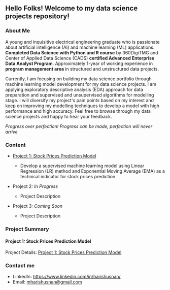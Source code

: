## Hello Folks! Welcome to my data science projects repository!


### About Me

A young and inquisitive electrical engineering graduate who is passionate about artificial intelligence (AI) and machine learning (ML) applications. **Completed Data Science with Python and R course** by 360DigiTMG and Center of Applied Data Science (CADS) **certified Advanced Enterprise Data Analyst Program**. Approximately 1-year of working experience in **program management area** in structured and unstructured data projects. 

Currently, I am focusing on building my data science portfolio through machine learning model development for my data science projects. I am applying exploratory descriptive analysis (EDA) approach for data preparation and supervised and unsupervised algorithms for modelling stage. I will diversify my project's pain points based on my interest and keep on improving my modelling techniques to develop a model with high performance and high accuracy. Feel free to browse through my data science projects and happy to hear your feedback.

*Progress over perfection! Progress can be made, perfection will never arrive*



### Content

- [Project 1: Stock Prices Prediction Model](#Project-1-:-Stock-Prices-Prediction-Model)
    * Develop a supervised machine learning model using Linear Regression (LR) method and Exponential Moving Average (EMA) as a technical indicator for       stock prices prediction

- Project 2: *In Progress*
    * Project Description

- Project 3: *Coming Soon*
    * Project Description



### Project Summary

#### Project 1: Stock Prices Prediction Model

Project Details: [Project 1: Stock Prices Prediction Model](https://github.com/harishusnan/Project-1-Stock-Price-Prediction)



### Contact me

* LinkedIn: https://www.linkedin.com/in/harishusnan/
* Email: mharishusnan@gmail.com


